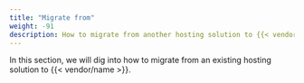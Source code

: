 ```yaml
---
title: "Migrate from"
weight: -91
description: How to migrate from another hosting solution to {{< vendor/name >}}.
---
```


In this section, we will dig into how to migrate from an existing hosting solution to {{< vendor/name >}}.
